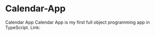 # Calendar-App
Calendar App
Calendar App is my first full object programming app in TypeScript.
Link: 

